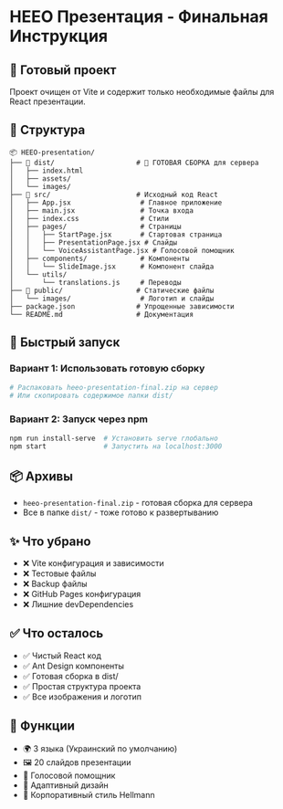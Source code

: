 # HEEO Презентация - Финальная Инструкция

## 🎯 Готовый проект

Проект очищен от Vite и содержит только необходимые файлы для React презентации.

## 📁 Структура

```
📦 HEEO-presentation/
├── 📁 dist/                    # 🚀 ГОТОВАЯ СБОРКА для сервера
│   ├── index.html
│   ├── assets/
│   └── images/
├── 📁 src/                     # Исходный код React
│   ├── App.jsx                 # Главное приложение
│   ├── main.jsx                # Точка входа
│   ├── index.css               # Стили
│   ├── pages/                  # Страницы
│   │   ├── StartPage.jsx       # Стартовая страница
│   │   ├── PresentationPage.jsx # Слайды
│   │   └── VoiceAssistantPage.jsx # Голосовой помощник
│   ├── components/             # Компоненты
│   │   └── SlideImage.jsx      # Компонент слайда
│   └── utils/
│       └── translations.js     # Переводы
├── 📁 public/                  # Статические файлы
│   └── images/                 # Логотип и слайды
├── package.json               # Упрощенные зависимости
└── README.md                  # Документация
```

## 🚀 Быстрый запуск

### Вариант 1: Использовать готовую сборку
```bash
# Распаковать heeo-presentation-final.zip на сервер
# Или скопировать содержимое папки dist/
```

### Вариант 2: Запуск через npm
```bash
npm run install-serve  # Установить serve глобально
npm start              # Запустить на localhost:3000
```

## 📦 Архивы

- `heeo-presentation-final.zip` - готовая сборка для сервера
- Все в папке `dist/` - тоже готово к развертыванию

## ✨ Что убрано

- ❌ Vite конфигурация и зависимости
- ❌ Тестовые файлы
- ❌ Backup файлы
- ❌ GitHub Pages конфигурация
- ❌ Лишние devDependencies

## ✅ Что осталось

- ✅ Чистый React код
- ✅ Ant Design компоненты
- ✅ Готовая сборка в dist/
- ✅ Простая структура проекта
- ✅ Все изображения и логотип

## 🎨 Функции

- 🌍 3 языка (Украинский по умолчанию)
- 🖼️ 20 слайдов презентации
- 🎤 Голосовой помощник
- 📱 Адаптивный дизайн
- 🎯 Корпоративный стиль Hellmann
